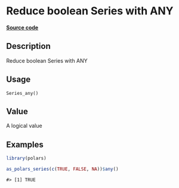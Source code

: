 

# Reduce boolean Series with ANY

[**Source code**](https://github.com/pola-rs/r-polars/tree/main/R/series__series.R#L671)

## Description

Reduce boolean Series with ANY

## Usage

<pre><code class='language-R'>Series_any()
</code></pre>

## Value

A logical value

## Examples

``` r
library(polars)

as_polars_series(c(TRUE, FALSE, NA))$any()
```

    #> [1] TRUE
